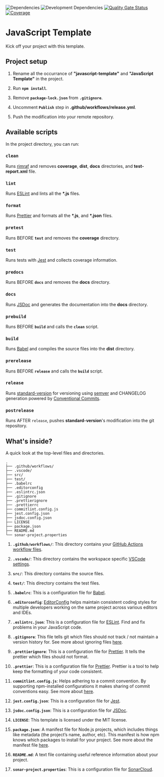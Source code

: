 ![Dependencies](https://david-dm.org/rdarida/javascript-template/status.svg) ![Development Dependencies](https://david-dm.org/rdarida/javascript-template/dev-status.svg) [![Quality Gate Status](https://sonarcloud.io/api/project_badges/measure?project=rdarida_javascript-template&metric=alert_status)](https://sonarcloud.io/dashboard?id=rdarida_javascript-template) [![Coverage](https://sonarcloud.io/api/project_badges/measure?project=rdarida_javascript-template&metric=coverage)](https://sonarcloud.io/dashboard?id=rdarida_javascript-template)

# JavaScript Template
Kick off your project with this template.

## Project setup
1. Rename all the occurrance of **"javascript-template"** and **"JavaScript Template"** in the project.

2. Run **`npm install`**.

3. Remove **`package-lock.json`** from **`.gitignore`**.

4. Uncomment **`Publish`** step in **.github/workflows/release.yml**.

5. Push the modification into your remote repository.


## Available scripts
In the project directory, you can run:

### `clean`
Runs [rimraf](https://www.npmjs.com/package/rimraf) and removes **coverage**, **dist**, **docs** directories, and **test-report.xml** file.

### `lint`
Runs [ESLint](https://eslint.org/) and lints all the **\*.js** files.

### `format`
Runs [Prettier](https://prettier.io/) and formats all the **\*.js**, and **\*.json** files.

### `pretest`
Runs BEFORE **`test`** and removes the **coverage** directory.

### `test`
Runs tests with [Jest](https://jestjs.io/docs/en/getting-started) and collects coverage information.

### `predocs`
Runs BEFORE **`docs`** and removes the **docs** directory.

### `docs`
Runs [JSDoc](https://jsdoc.app/) and generates the documentation into the **docs** directory.

### `prebuild`
Runs BEFORE **`build`** and calls the **`clean`** script.

### `build`
Runs [Babel](https://babeljs.io/) and compiles the source files into the **dist** directory.

### `prerelease`
Runs BEFORE **`release`** and calls the **`build`** script.

### `release`
Runs [standard-version](https://github.com/conventional-changelog/standard-version/) for versioning using [semver](https://semver.org/) and CHANGELOG generation powered by [Conventional Commits](https://conventionalcommits.org).

### `postrelease`
Runs AFTER `release`, pushes **standard-version**'s modification into the git repository.

## What's inside?
A quick look at the top-level files and directories.

    .
    ├── .github/workflows/
    ├── .vscode/
    ├── src/
    ├── test/
    ├── .babelrc
    ├── .editorconfig
    ├── .eslintrc.json
    ├── .gitignore
    ├── .prettierignore
    ├── .prettierrc
    ├── commitlint.config.js
    ├── jest.config.json
    ├── jsdoc.config.json
    ├── LICENSE
    ├── package.json
    ├── README.md
    └── sonar-project.properties

1. **`.github/workflows/`**: This directory contains your [GitHub Actions](https://docs.github.com/en/free-pro-team@latest/actions) [workflow files](https://docs.github.com/en/free-pro-team@latest/actions/reference/workflow-syntax-for-github-actions).

2. **`.vscode/`**: This directory contains the workspace specific [VSCode settings](https://code.visualstudio.com/docs/getstarted/settings).

3. **`src/`**: This directory contains the source files.

4. **`test/`**: This directory contains the test files.

5. **`.babelrc`**: This is a configuration file for [Babel](https://babeljs.io/docs/en/config-files).

6. **`.editorconfig`**: [EditorConfig](https://editorconfig-specification.readthedocs.io/en/latest/#supported-pairs) helps maintain consistent coding styles for multiple developers working on the same project across various editors and IDEs.

7. **`.eslintrc.json`**: This is a configuration file for [ESLint](https://eslint.org/). Find and fix problems in your JavaScript code.

8. **`.gitignore`**: This file tells git which files should not track / not maintain a version history for. See more about ignoring files [here](https://help.github.com/articles/ignoring-files/).

9. **`.prettierignore`**: This is a configuration file for [Prettier](https://prettier.io/). It tells the prettier which files should not format.

10. **`.prettier`**: This is a configuration file for [Prettier](https://prettier.io/). Prettier is a tool to help keep the formatting of your code consistent.

11. **`commitlint.config.js`**: Helps adhering to a commit convention. By supporting npm-installed configurations it makes sharing of commit conventions easy. See more about [here](https://commitlint.js.org).

12. **`jest.config.json`**: This is a configuration file for [Jest](https://jestjs.io/).

13. **`jsdoc.config.json`**: This is a configuration file for [JSDoc](https://jsdoc.app/).

14. **`LICENSE`**: This template is licensed under the MIT license.

15. **`package.json`**: A manifest file for Node.js projects, which includes things like metadata (the project’s name, author, etc). This manifest is how npm knows which packages to install for your project. See more about the manifest file [here](https://docs.npmjs.com/cli/v6/configuring-npm/package-json).

16. **`README.md`**: A text file containing useful reference information about your project.

17. **`sonar-project.properties`**: This is a configuration file for [SonarCloud](https://sonarcloud.io).
